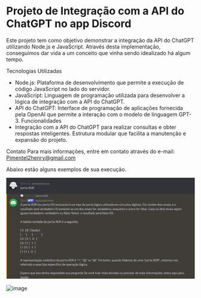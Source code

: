 # Projeto de Integração com a API do ChatGPT no app Discord

Este projeto tem como objetivo demonstrar a integração da API do ChatGPT utilizando Node.js e JavaScript. Através desta implementação, conseguimos dar vida a um conceito que vinha sendo idealizado há algum tempo.

Tecnologias Utilizadas
- Node.js: Plataforma de desenvolvimento que permite a execução de código JavaScript no lado do servidor.
- JavaScript: Linguagem de programação utilizada para desenvolver a lógica de integração com a API do ChatGPT.
- API do ChatGPT: Interface de programação de aplicações fornecida pela OpenAI que permite a interação com o modelo de linguagem GPT-3.
Funcionalidades
- Integração com a API do ChatGPT para realizar consultas e obter respostas inteligentes.
Estrutura modular que facilita a manutenção e expansão do projeto.

Contato
Para mais informações, entre em contato através do e-mail: Pimentel2henry@gmail.com

Abaixo estão alguns exemplos de sua execução.

![alt text](image.png)

![image](https://github.com/user-attachments/assets/5330edd2-1507-4119-b089-aaeafcc29954)

